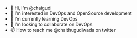 - 👋 Hi, I’m @chaigudi
- 👀 I’m interested in DevOps and OpenSource development
- 🌱 I’m currently learning DevOps
- 💞️ I’m looking to collaborate on DevOps
- 📫 How to reach me @chaithugudiwada on twitter

<!---
chaigudi/chaigudi is a ✨ special ✨ repository because its `README.md` (this file) appears on your GitHub profile.
You can click the Preview link to take a look at your changes.
--->
